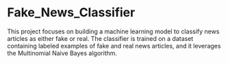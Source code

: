 # Fake_News_Classifier
This project focuses on building a machine learning model to classify news articles as either fake or real. The classifier is trained on a dataset containing labeled examples of fake and real news articles, and it leverages the Multinomial Naive Bayes algorithm.
